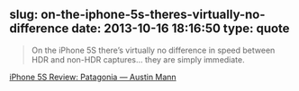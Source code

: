 slug: on-the-iphone-5s-theres-virtually-no-difference
date: 2013-10-16 18:16:50
type: quote
---

> On the iPhone 5S there’s virtually no difference in speed between HDR and non-HDR captures… they are simply immediate.

[iPhone 5S Review: Patagonia — Austin Mann](http://austinmann.com/trek/iphone-5s-review-patagonia)
